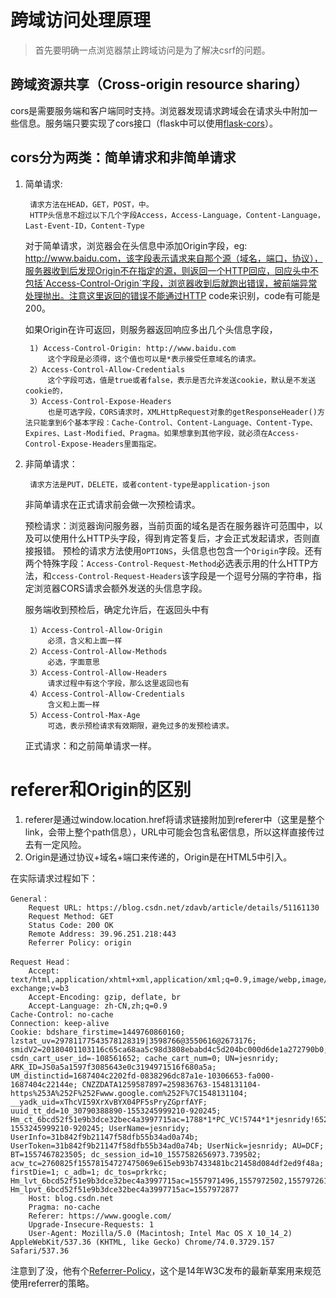 # 跨域访问处理原理
> 首先要明确一点浏览器禁止跨域访问是为了解决csrf的问题。

## 跨域资源共享（Cross-origin resource sharing）
cors是需要服务端和客户端同时支持。浏览器发现请求跨域会在请求头中附加一些信息。服务端只要实现了cors接口（flask中可以使用[flask-cors](https://flask-cors.readthedocs.io/en/latest/)）。

## cors分为两类：简单请求和非简单请求
1. 简单请求:
		
		请求方法在HEAD，GET，POST，中。
		HTTP头信息不超过以下几个字段Access，Access-Language，Content-Language，Last-Event-ID，Content-Type

	对于简单请求，浏览器会在头信息中添加Origin字段，eg: http://www.baidu.com，该字段表示请求来自那个源（域名，端口，协议），服务器收到后发现Origin不在指定的源，则返回一个HTTP回应，回应头中不包括`Access-Control-Origin`字段，浏览器收到后就跑出错误，被前端异常处理抛出。注意这里返回的错误不能通过HTTP code来识别，code有可能是200。
	
	如果Origin在许可返回，则服务器返回响应多出几个头信息字段，
		
		1) Access-Control-Origin: http://www.baidu.com 
			这个字段是必须得，这个值也可以是*表示接受任意域名的请求。
		2）Access-Control-Allow-Credentials
			这个字段可选，值是true或者false，表示是否允许发送cookie，默认是不发送cookie的，
		3）Access-Control-Expose-Headers
			也是可选字段，CORS请求时，XMLHttpRequest对象的getResponseHeader()方法只能拿到6个基本字段：Cache-Control、Content-Language、Content-Type、Expires、Last-Modified、Pragma。如果想拿到其他字段，就必须在Access-Control-Expose-Headers里面指定。

2. 非简单请求：

		请求方法是PUT，DELETE，或者content-type是application-json
		
	非简单请求在正式请求前会做一次预检请求。
	
	预检请求：浏览器询问服务器，当前页面的域名是否在服务器许可范围中，以及可以使用什么HTTP头字段，得到肯定答复后，才会正式发起请求，否则直接报错。
	预检的请求方法使用`OPTIONS`，头信息也包含一个`Origin`字段。还有两个特殊字段：`Access-Control-Request-Method`必选表示用的什么HTTP方法，和`ccess-Control-Request-Headers`该字段是一个逗号分隔的字符串，指定浏览器CORS请求会额外发送的头信息字段。
	
	服务端收到预检后，确定允许后，在返回头中有
	
		1）Access-Control-Allow-Origin
			必须，含义和上面一样
		2）Access-Control-Allow-Methods
			必选，字面意思
		3）Access-Control-Allow-Headers
			请求过程中有这个字段，那么这里返回也有
		4）Access-Control-Allow-Credentials
			含义和上面一样
		5）Access-Control-Max-Age
			可选，表示预检请求有效期限，避免过多的发预检请求。
	
	正式请求：和之前简单请求一样。
	
	
# referer和Origin的区别

1. referer是通过window.location.href将请求链接附加到referer中（这里是整个link，会带上整个path信息），URL中可能会包含私密信息，所以这样直接传过去有一定风险。
2. Origin是通过协议+域名+端口来传递的，Origin是在HTML5中引入。

在实际请求过程如下：
	
	General：
		Request URL: https://blog.csdn.net/zdavb/article/details/51161130
		Request Method: GET
		Status Code: 200 OK
		Remote Address: 39.96.251.218:443
		Referrer Policy: origin
	
	Request Head：
		Accept: text/html,application/xhtml+xml,application/xml;q=0.9,image/webp,image/apng,*/*;q=0.8,application/signed-exchange;v=b3
		Accept-Encoding: gzip, deflate, br
		Accept-Language: zh-CN,zh;q=0.9
	Cache-Control: no-cache
	Connection: keep-alive
	Cookie: bdshare_firstime=1449760860160; lzstat_uv=29781177543578128319|3598766@3550616@2673176; smidV2=20180401103116c65ca68aa5c98d3808ebabd4c5d204bc000d6de1a272790b0; csdn_cart_user_id=-108561652; cache_cart_num=0; UN=jesnridy; ARK_ID=JS0a5a1597f3085643e0c3194971516f680a5a; UM_distinctid=1687404c2202fd-0838296dc87a1e-10306653-fa000-1687404c22144e; CNZZDATA1259587897=259836763-1548131104-https%253A%252F%252Fwww.google.com%252F%7C1548131104; __yadk_uid=xThcVI59XrXvBYX04PF5sPryZGprfAYF; uuid_tt_dd=10_30790388890-1553245999210-920245; Hm_ct_6bcd52f51e9b3dce32bec4a3997715ac=1788*1*PC_VC!5744*1*jesnridy!6525*1*10_30790388890-1553245999210-920245; UserName=jesnridy; UserInfo=31b842f9b21147f58dfb55b34ad0a74b; UserToken=31b842f9b21147f58dfb55b34ad0a74b; UserNick=jesnridy; AU=DCF; BT=1557467823505; dc_session_id=10_1557582656973.739502; acw_tc=2760825f15578154727475069e615eb93b7433481bc21458d084df2ed9f48a; firstDie=1; c_adb=1; dc_tos=prkrkc; Hm_lvt_6bcd52f51e9b3dce32bec4a3997715ac=1557971496,1557972502,1557972616,1557972877; Hm_lpvt_6bcd52f51e9b3dce32bec4a3997715ac=1557972877
		Host: blog.csdn.net
		Pragma: no-cache
		Referer: https://www.google.com/
		Upgrade-Insecure-Requests: 1
		User-Agent: Mozilla/5.0 (Macintosh; Intel Mac OS X 10_14_2) AppleWebKit/537.36 (KHTML, like Gecko) Chrome/74.0.3729.157 Safari/537.36
	
注意到了没，他有个[Referrer-Policy](https://imququ.com/post/referrer-policy.html)，这个是14年W3C发布的最新草案用来规范使用referrer的策略。